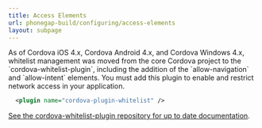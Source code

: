 ```yaml
---
title: Access Elements
url: phonegap-build/configuring/access-elements
layout: subpage
---
```


<div class='alert--warning' style="font-style:bold">
As of Cordova iOS 4.x, Cordova Android 4.x, and Cordova Windows 4.x, whitelist management was moved from the core Cordova project to the `cordova-whitelist-plugin`, including the addition of the `allow-navigation` and `allow-intent` elements. You must add this plugin to enable and restrict network access in your application.

```xml
  <plugin name="cordova-plugin-whitelist" />
```

[See the cordova-whitelist-plugin repository for up to date documentation](https://github.com/apache/cordova-plugin-whitelist).
</div>
